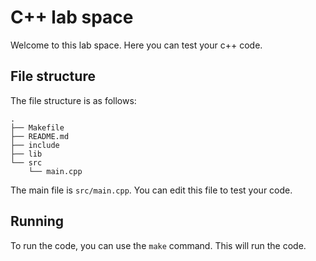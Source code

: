 # C++ lab space
Welcome to this lab space. Here you can test your c++ code.

## File structure
The file structure is as follows:
```
.
├── Makefile
├── README.md
├── include
├── lib
└── src
    └── main.cpp

```

The main file is `src/main.cpp`. You can edit this file to test your code.

## Running
To run the code, you can use the `make` command. This will run the code.